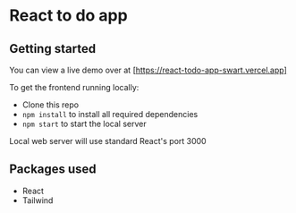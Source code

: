 # React to do app

## Getting started 

You can view a live demo over at [https://react-todo-app-swart.vercel.app]

To get the frontend running locally:

* Clone this repo
* `npm install` to install all required dependencies
* `npm start` to start the local server 

Local web server will use standard React's port 3000

## Packages used

* React
* Tailwind
